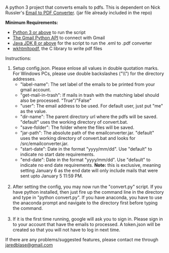A python 3 project that converts emails to pdfs.
This is dependent on Nick Russler's <a href='https://github.com/nickrussler/email-to-pdf-converter'>Email to PDF Converter</a>. (jar file already included in the repo)

<b>Minimum Requirements:</b>
<ul>
	<li><a href='https://www.python.org/downloads/'>Python 3 or above</a> to run the script</li>
	<li><a href='https://developers.google.com/docs/api/quickstart/python'>The Gmail Python API</a> to connect with Gmail</li>
	<li><a href='https://www.oracle.com/ph/java/technologies/javase-downloads.html'>Java JDK 8 or above</a> for the script to run the .eml to .pdf converter</li>
	<li><a href='https://wkhtmltopdf.org/downloads.html'>wkhtmltopdf</a>, the C library to write pdf files</li>
</ul>

Instructions:
<ol>
	<li>
		Setup config.json. Please enlose all values in double quotation marks. For Windows PCs, please use double backslashes ("\\") for the directory addresses.
		<ul>
			<li>"label-name": The set label of the emails to be printed from your gmail account.</li>
			<li>"get-mail-in-trash": If mails in trash with the matching label should also be processed. "True"/"False"</li>
			<li>"user": The email address to be used. For default user, just put "me" as the value.</li>
			<li>"dir-name": The parent directory url where the pdfs will be saved. "default" uses the working directory of convert.bat.</li>
			<li>"save-folder": The folder where the files will be saved.</li>
			<li>"jar-path": The absolute path of the emailconverter.jar. "default" uses the working directory of convert.bat and looks for /src/emailconverter.jar.</li>
			<li>"start-date": Date in the format "yyyy/mm/dd". Use "default" to indicate no start date requirements.</li>
			<li>"end-date": Date in the format "yyyy/mm/dd". Use "default" to indicate no end date requirements. <strong>Note:</strong> this is exclusive, meaning setting January 6 as the end date will only include mails that were sent upto January 5 11:59 PM.</li>
		</ul>
	</li>
	<br>
	<li>
		After setting the config, you may now run the "convert.py" script. If you have python installed, then just fire up the command line in the directory and type in "python convert.py". If you have anaconda, you have to use the anaconda prompt and navigate to the directory first before typing the command.
	</li>
	<br>
	<li>
		If it is the first time running, google will ask you to sign in. Please sign in to your account that have the emails to processed.
	   	A token.json will be created so that you will not have to log in next time.
	</li>
</ol>


If there are any problems/suggested features, please contact me through jaredblase@gmail.com
